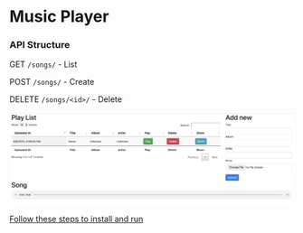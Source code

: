 # Music Player

### API Structure

GET `/songs/` - List

POST `/songs/` - Create

DELETE `/songs/<id>/` - Delete

![Sample Image](sample.png "Sample")

[Follow these steps to install and run](setup-without-docker.md)
